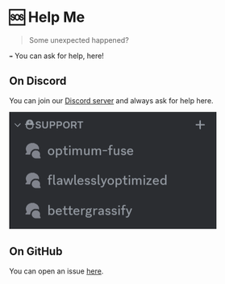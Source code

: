 # 🆘 Help Me

> Some unexpected happened?

`➡️` You can ask for help, here!

## On Discord

You can join our [Discord server](https://discord.gg/kfKjjhv3pn) and always ask for help here.

![](../.gitbook/assets/discord-support.png)

## On GitHub

You can open an issue [here](https://github.com/UltimatChamp/optimum-fuse/issues/new/choose).
